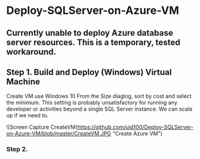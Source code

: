 # Deploy-SQLServer-on-Azure-VM

Currently unable to deploy Azure database server resources. This is a temporary, tested workaround.
-----

## Step 1. Build and Deploy (Windows) Virtual Machine

Create VM use Windows 10
From the Size diaglog, sort by cost and select the minimum. This setting is probably unsatisfactory
for running any developer or activities beyond a single SQL Server instance.  We can scale up if we need to.

![Screen Capture CreateVM(https://github.com/uid100/Deploy-SQLServer-on-Azure-VM/blob/master/CreateVM.JPG "Create Azure VM")



### Step 2. 


